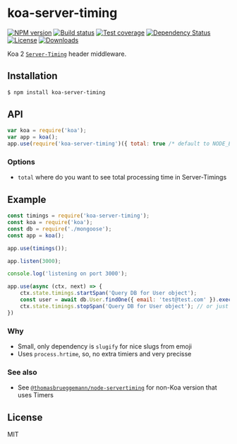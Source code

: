 # koa-server-timing

[![NPM version][npm-image]][npm-url]
[![Build status][travis-image]][travis-url]
[![Test coverage][coveralls-image]][coveralls-url]
[![Dependency Status][david-image]][david-url]
[![License][license-image]][license-url]
[![Downloads][downloads-image]][downloads-url]

 Koa 2 [`Server-Timing`](http://wicg.github.io/server-timing/) header middleware.

## Installation

```bash
$ npm install koa-server-timing
```

## API

```js
var koa = require('koa');
var app = koa();
app.use(require('koa-server-timing')({ total: true /* default to NODE_ENV !== 'production' */ }));
```

### Options

* `total` where do you want to see total processing time in Server-Timings

## Example

```js
const timings = require('koa-server-timing');
const koa = require('koa');
const db = require('./mongoose');
const app = koa();

app.use(timings());

app.listen(3000);

console.log('listening on port 3000');

app.use(async (ctx, next) => {
    ctx.state.timings.startSpan('Query DB for User object');
    const user = await db.User.findOne({ email: 'test@test.com' }).exec();
    ctx.state.timings.stopSpan('Query DB for User object'); // or just pass return of startSpan (it will be a slug)
})

```

### Why
  - Small, only dependency is `slugify` for nice slugs from emoji
  - Uses `process.hrtime`, so, no extra timiers and very precisse

### See also
  - See [`@thomasbrueggemann/node-servertiming`](https://github.com/thomasbrueggemann/node-servertiming) for non-Koa version that uses Timers

## License

  MIT

[npm-image]: https://img.shields.io/npm/v/koa-server-timing.svg?style=flat-square
[npm-url]: https://npmjs.org/package/koa-server-timing
[github-tag]: http://img.shields.io/github/tag/tinovyatkin/koa-server-timing.svg?style=flat-square
[github-url]: https://github.com/tinovyatkin/koa-server-timing/tags
[travis-image]: https://img.shields.io/travis/tinovyatkin/koa-server-timing.svg?style=flat-square
[travis-url]: https://travis-ci.org/tinovyatkin/koa-server-timing
[coveralls-image]: https://img.shields.io/coveralls/tinovyatkin/koa-server-timing.svg?style=flat-square
[coveralls-url]: https://coveralls.io/r/tinovyatkin/koa-server-timing?branch=master
[david-image]: http://img.shields.io/david/tinovyatkin/koa-server-timing.svg?style=flat-square
[david-url]: https://david-dm.org/tinovyatkin/koa-server-timing
[license-image]: http://img.shields.io/npm/l/koa-server-timing.svg?style=flat-square
[license-url]: LICENSE
[downloads-image]: http://img.shields.io/npm/dm/koa-server-timing.svg?style=flat-square
[downloads-url]: https://npmjs.org/package/koa-server-timing
[gittip-image]: https://img.shields.io/gittip/tinovyatkin.svg?style=flat-square
[gittip-url]: https://www.gittip.com/tinovyatkin/
